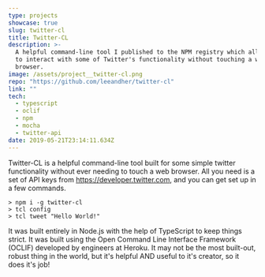 ```yaml
---
type: projects
showcase: true
slug: twitter-cl
title: Twitter-CL
description: >-
  A helpful command-line tool I published to the NPM registry which allows you
  to interact with some of Twitter's functionality without touching a web
  browser.
image: /assets/project__twitter-cl.png
repo: "https://github.com/leeandher/twitter-cl"
link: ""
tech:
  - typescript
  - oclif
  - npm
  - mocha
  - twitter-api
date: 2019-05-21T23:14:11.634Z
---
```


Twitter-CL is a helpful command-line tool built for some simple twitter functionality without ever needing to touch a web browser. All you need is a set of API keys from https://developer.twitter.com, and you can get set up in a few commands.

```
> npm i -g twitter-cl
> tcl config
> tcl tweet "Hello World!"
```

It was built entirely in Node.js with the help of TypeScript to keep things strict. It was built using the Open Command Line Interface Framework (OCLIF) developed by engineers at Heroku. It may not be the most built-out, robust thing in the world, but it's helpful AND useful to it's creator, so it does it's job!
